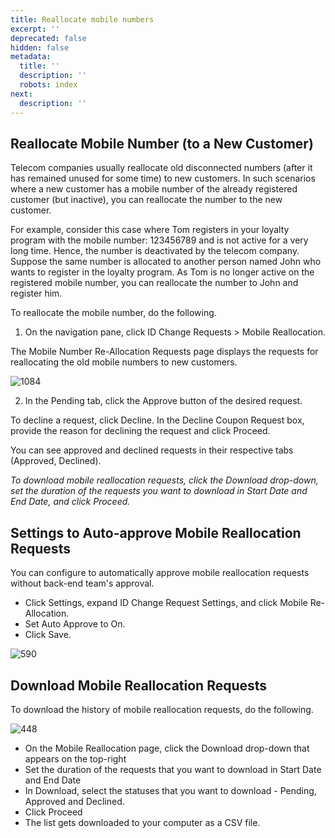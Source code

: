 ```yaml
---
title: Reallocate mobile numbers
excerpt: ''
deprecated: false
hidden: false
metadata:
  title: ''
  description: ''
  robots: index
next:
  description: ''
---
```

## Reallocate Mobile Number (to a New Customer)

Telecom companies usually reallocate old disconnected numbers (after it has remained unused for some time) to new customers. In such scenarios where a new customer has a mobile number of the already registered customer (but inactive), you can reallocate the number to the new customer.

For example, consider this case where Tom registers in your loyalty program with the mobile number: 123456789 and is not active for a very long time. Hence, the number is deactivated by the telecom company. Suppose the same number is allocated to another person named John who wants to register in the loyalty program. As Tom is no longer active on the registered mobile number, you can reallocate the number to John and register him.

To reallocate the mobile number, do the following.

1. On the navigation pane, click ID Change Requests > Mobile Reallocation.

The Mobile Number Re-Allocation Requests page displays the requests for reallocating the old mobile numbers to new customers.

![1084](https://files.readme.io/b6b384e-customerr.png "customerr.png")

2. In the Pending tab, click the Approve button of the desired request.

To decline a request, click Decline. In the Decline Coupon Request box, provide the reason for declining the request and click Proceed.

You can see approved and declined requests in their respective tabs (Approved, Declined).

*To download mobile reallocation requests, click the Download drop-down, set the duration of the requests you want to download in Start Date and End Date, and click Proceed.*

## Settings to Auto-approve Mobile Reallocation Requests

You can configure to automatically approve mobile reallocation requests without back-end team's approval.

* Click Settings, expand ID Change Request Settings, and click Mobile Re-Allocation.
* Set Auto Approve to On. 
* Click Save.

![590](https://files.readme.io/c508cbb-savv.png "savv.png")

## Download Mobile Reallocation Requests

To download the history of mobile reallocation requests, do the following.

![448](https://files.readme.io/efc17c2-follow.png "follow.png")

* On the Mobile Reallocation page, click the Download drop-down that appears on the top-right
* Set the duration of the requests that you want to download in Start Date and End Date 
* In Download, select the statuses that you want to download - Pending, Approved and Declined.
* Click Proceed
* The list gets downloaded to your computer as a CSV file.
